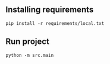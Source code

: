 ## Installing requirements

```pip install -r requirements/local.txt```


## Run project
```python -m src.main```